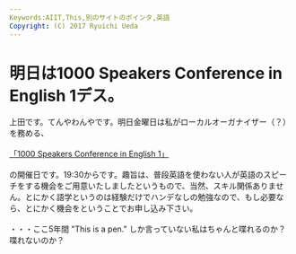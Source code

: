 ```yaml
---
Keywords:AIIT,This,別のサイトのポインタ,英語
Copyright: (C) 2017 Ryuichi Ueda
---
```


# <!--:ja-->明日は1000 Speakers Conference in English 1デス。<!--:-->
<!--:ja-->上田です。てんやわんやです。明日金曜日は私がローカルオーガナイザー（？）を務める、<br />
<br />
<a href="http://1000.doorkeeper.jp/events/7292" target="_blank">「1000 Speakers Conference in English 1」</a><br />
<br />
の開催日です。19:30からです。趣旨は、普段英語を使わない人が英語のスピーチをする機会をご用意いたしましたというもので、当然、スキル関係ありません。とにかく語学というのは経験だけでハンデなしの勉強なので、もし必要なら、とにかく機会をということでお申し込み下さい。<br />
<br />
・・・ここ5年間 "This is a pen." しか言っていない私はちゃんと喋れるのか？喋れないのか？<!--:-->
